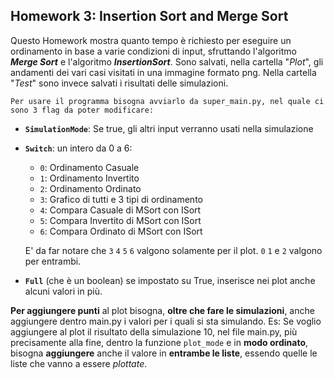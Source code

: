 ## Homework 3: Insertion Sort and Merge Sort
Questo Homework mostra quanto tempo è richiesto per eseguire un ordinamento in base a varie condizioni di input, 
sfruttando l'algoritmo **_Merge Sort_** e l'algoritmo **_InsertionSort_**. 
Sono salvati, nella cartella "_Plot_", gli andamenti dei vari casi visitati in una immagine formato png.
Nella cartella "_Test_" sono invece salvati i risultati delle simulazioni.
        
    Per usare il programma bisogna avviarlo da super_main.py, nel quale ci sono 3 flag da poter modificare:


- **`SimulationMode`**: Se true, gli altri input verranno usati nella simulazione
- **`Switch`**: un intero da 0 a 6:
    - `0`: Ordinamento Casuale
    - `1`: Ordinamento Invertito
    - `2`: Ordinamento Ordinato
    - `3`: Grafico di tutti e 3 tipi di ordinamento
    - `4`: Compara Casuale di MSort con ISort
    - `5`: Compara Invertito di MSort con ISort
    - `6`: Compara Ordinato di MSort con ISort
    
    E' da far notare che `3` `4` `5` `6` valgono solamente per il plot. `0` `1` e `2` valgono per entrambi.

- **`Full`** (che è un boolean) se impostato su True, inserisce nei plot anche alcuni valori in più.

**Per aggiungere punti** al plot bisogna, **oltre che fare le simulazioni**, anche aggiungere dentro main.py i valori per i
quali si sta simulando. Es: Se voglio aggiungere al plot il risultato della simulazione 10, nel file main.py, 
più precisamente alla fine, dentro la funzione `plot_mode` e in **modo ordinato**, bisogna **aggiungere** anche il valore in **entrambe le liste**,
essendo quelle le liste che vanno a essere _plottate_.
